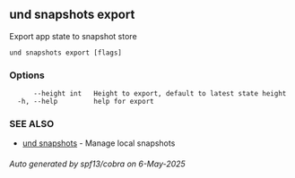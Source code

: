 ## und snapshots export

Export app state to snapshot store

```
und snapshots export [flags]
```

### Options

```
      --height int   Height to export, default to latest state height
  -h, --help         help for export
```

### SEE ALSO

* [und snapshots](und_snapshots.md)	 - Manage local snapshots

###### Auto generated by spf13/cobra on 6-May-2025
